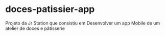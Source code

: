 # doces-patissier-app
Projeto da Jr Station que consistiu em Desenvolver um app Mobile de um atelier de doces e pâtisserie

